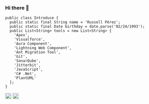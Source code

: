 ### Hi there 👋
```apex
public class Introduce {
  public static final String name = 'Russell Pérez';
  public static final Date birthday = date.parse('02/24/1993');
  public List<String> tools = new List<String> {
    'Apex',
    'Visualforce',
    'Aura Component',
    'Lightning Web Component',
    'Ant Migration Tool',
    'Git',
    'SonarQube',
    'Jitterbit',
    'JavaScript',
    'C# .Net',
    'PlantUML'
  };
}
```
<a href="https://www.linkedin.com/in/russell-alexis-p%C3%A9rez-piza%C3%B1a-9a8374128/"><img alt="LinkedIn" src="https://dl.dropboxusercontent.com/s/b9pvas2upp3s6xl/linkedIn.png?dl=0" width="20" height="20"></a>
<a href="https://trailblazer.me/id/aprez14"><img src="https://dl.dropboxusercontent.com/s/biifqxdc2z1qgz8/astro.svg?dl=0" width="20" height="20"></a>
<!--
**Kaatelars/Kaatelars** is a ✨ _special_ ✨ repository because its `README.md` (this file) appears on your GitHub profile.

Here are some ideas to get you started:

- 🔭 I’m currently working on ...
- 🌱 I’m currently learning ...
- 👯 I’m looking to collaborate on ...
- 🤔 I’m looking for help with ...
- 💬 Ask me about ...
- 📫 How to reach me: ...
- 😄 Pronouns: ...
- ⚡ Fun fact: ...
-->

